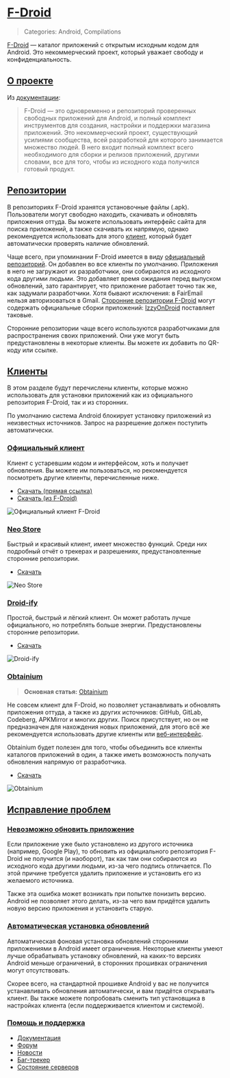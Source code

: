 # [F-Droid](#f-droid)
> Categories: Android, Compilations

[F-Droid](https://f-droid.org) — каталог приложений с открытым исходным кодом
для Android. Это некоммерческий проект, который уважает свободу и
конфиденциальность.

## [О проекте](#about)

Из [документации](https://f-droid.org/ru/docs):

> F-Droid — это одновременно и репозиторий проверенных свободных приложений для
Android, и полный комплект инструментов для создания, настройки и поддержки
магазина приложений. Это некоммерческий проект, существующий усилиями
сообщества, всей разработкой для которого занимается множество людей. В него
входит полный комплект всего необходимого для сборки и релизов приложений,
другими словами, все для того, чтобы из исходного кода получился готовый
продукт.

## [Репозитории](#repositories)

В репозиториях F-Droid хранятся установочные файлы (.apk). Пользователи могут
свободно находить, скачивать и обновлять приложения оттуда. Вы можете
использовать интерфейс сайта для поиска приложений, а также скачивать их
напрямую, однако рекомендуется использовать для этого [клиент](#clients),
который будет автоматически проверять наличие обновлений.

Чаще всего, при упоминании F-Droid имеется в виду
[официальный репозиторий](https://f-droid.org/packages). Он добавлен во все
клиенты по умолчанию. Приложения в него не загружают их разработчики, они
собираются из исходного кода другими людьми. Это добавляет время ожидания перед
выпуском обновлений, зато гарантирует, что приложение работает точно так же, как
задумали разработчики. Хотя бывают исключения: в FairEmail нельзя авторизоваться
в Gmail.
[Сторонние репозитории F-Droid](https://forum.f-droid.org/t/known-repositories/721)
могут содержать официальные сборки приложений:
[IzzyOnDroid](https://apt.izzysoft.de/fdroid/index.php) поставляет таковые.

Сторонние репозитории чаще всего используются разработчиками для распространения
своих приложений. Они уже могут быть предустановлены в некоторые клиенты. Вы
можете их добавить по QR-коду или ссылке.

## [Клиенты](#clients)

В этом разделе будут перечислены клиенты, которые можно использовать для
установки приложений как из официального репозитория F-Droid, так и из
сторонних.

По умолчанию система Android блокирует установку приложений из неизвестных
источников. Запрос на разрешение должен поступить автоматически.

### [Официальный клиент](#official-client)

Клиент с устаревшим кодом и интерфейсом, хоть и получает обновления. Вы можете
им пользоваться, но рекомендуется посмотреть другие клиенты, перечисленные ниже.

- [Скачать (прямая ссылка)](https://f-droid.org/F-Droid.apk)
- [Скачать (из F-Droid)](https://f-droid.org/packages/org.fdroid.fdroid)

![Официальный клиент F-Droid](/media/f-droid_official.jpg)

### [Neo Store](#neo-store)

Быстрый и красивый клиент, имеет множество функций. Среди них подробный отчёт
о трекерах и разрешениях, предустановленные сторонние репозитории.

- [Скачать](https://f-droid.org/packages/com.machiav3lli.fdroid)

![Neo Store](/media/f-droid_neo_store.jpg)

### [Droid-ify](#droid-ify)

Простой, быстрый и лёгкий клиент. Он может работать лучше официального, но
потреблять больше энергии. Предустановлены сторонние репозитории.

- [Скачать](https://f-droid.org/packages/com.looker.droidify)

![Droid-ify](/media/f-droid_droid-ify.jpg)

### [Obtainium](#obtainium)

> **Основная статья:** [Obtainium](/wiki/obtainium)

Не совсем клиент для F-Droid, но позволяет устанавливать и обновлять приложения
оттуда, а также из других источников: GitHub, GitLab, Codeberg, APKMirror и
многих других. Поиск присутствует, но он не предназначен для нахождения новых
приложений, для этого всё же рекомендуется использовать другие клиенты или
[веб-интерфейс](https://f-droid.org/packages).

Obtainium будет полезен для того, чтобы объединить все клиенты каталогов
приложений в один, а также иметь возможность получать обновления напрямую от
разработчика.

- [Скачать](https://github.com/ImranR98/Obtainium/releases)

![Obtainium](/media/obtainium.png)

## [Исправление проблем](#troubleshooting)

### [Невозможно обновить приложение](#unable-to-update)

Если приложение уже было установлено из другого источника (например, Google
Play), то обновить из официального репозитория F-Droid не получится (и
наоборот), так как там они собираются из исходного кода другими людьми, из-за
чего подпись отличается. По этой причине требуется удалить приложение и
установить его из желаемого источника.

Также эта ошибка может возникать при попытке понизить версию. Android не
позволяет этого делать, из-за чего вам придётся удалить новую версию приложения
и установить старую.

### [Автоматическая установка обновлений](#auto-updates)

Автоматическая фоновая установка обновлений сторонними приложениями в Android
имеет ограничения. Некоторые клиенты умеют лучше обрабатывать установку
обновлений, на каких-то версиях Android меньше ограничений, в сторонних
прошивках ограничения могут отсутствовать.

Скорее всего, на стандартной прошивке Android у вас не получится устанавливать
обновления автоматически, и вам придётся открывать клиент. Вы также можете
попробовать сменить тип установщика в настройках клиента (если поддерживается
клиентом и системой).

### [Помощь и поддержка](#support)

- [Документация](https://f-droid.org/docs)
- [Форум](https://forum.f-droid.org)
- [Новости](https://f-droid.org/news)
- [Баг-трекер](https://f-droid.org/issues)
- [Состояние серверов](https://fdroidstatus.org/status/fdroid)

